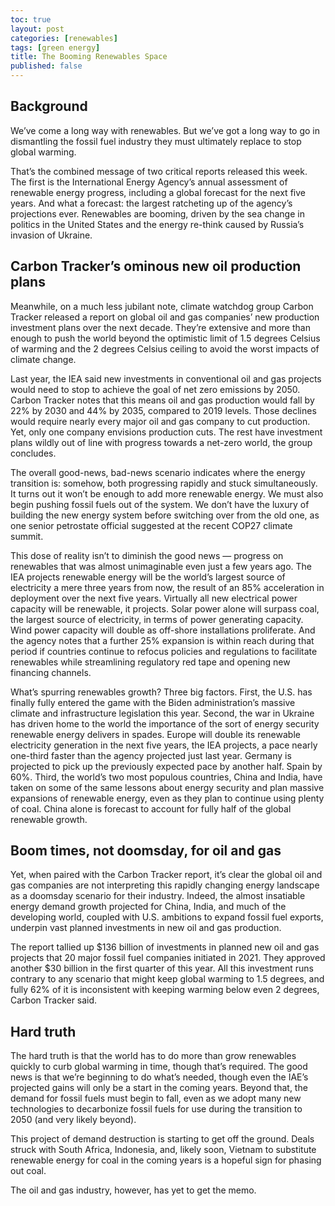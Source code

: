 ```yaml
---
toc: true
layout: post
categories: [renewables]
tags: [green energy]
title: The Booming Renewables Space
published: false
---
```


## Background

We’ve come a long way with renewables. But we’ve got a long way to go in dismantling the fossil fuel industry they must ultimately replace to stop global warming.

That’s the combined message of two critical reports released this week. The first is the International Energy Agency’s annual assessment of renewable energy progress, including a global forecast for the next five years. And what a forecast: the largest ratcheting up of the agency’s projections ever. Renewables are booming, driven by the sea change in politics in the United States and the energy re-think caused by Russia’s invasion of Ukraine.

## Carbon Tracker’s ominous new oil production plans

Meanwhile, on a much less jubilant note, climate watchdog group Carbon Tracker released a report on global oil and gas companies’ new production investment plans over the next decade. They’re extensive and more than enough to push the world beyond the optimistic limit of 1.5 degrees Celsius of warming and the 2 degrees Celsius ceiling to avoid the worst impacts of climate change. 

Last year, the IEA said new investments in conventional oil and gas projects would need to stop to achieve the goal of net zero emissions by 2050. Carbon Tracker notes that this means oil and gas production would fall by 22% by 2030 and 44% by 2035, compared to 2019 levels. Those declines would require nearly every major oil and gas company to cut production. Yet, only one company envisions production cuts. The rest have investment plans wildly out of line with progress towards a net-zero world, the group concludes.


The overall good-news, bad-news scenario indicates where the energy transition is: somehow, both progressing rapidly and stuck simultaneously. It turns out it won’t be enough to add more renewable energy. We must also begin pushing fossil fuels out of the system. We don’t have the luxury of building the new energy system before switching over from the old one, as one senior petrostate official suggested at the recent COP27 climate summit.

This dose of reality isn’t to diminish the good news — progress on renewables that was almost unimaginable even just a few years ago. The IEA projects renewable energy will be the world’s largest source of electricity a mere three years from now, the result of an 85% acceleration in deployment over the next five years. Virtually all new electrical power capacity will be renewable, it projects. Solar power alone will surpass coal, the largest source of electricity, in terms of power generating capacity. Wind power capacity will double as off-shore installations proliferate. And the agency notes that a further 25% expansion is within reach during that period if countries continue to refocus policies and regulations to facilitate renewables while streamlining regulatory red tape and opening new financing channels. 


What’s spurring renewables growth? Three big factors. First, the U.S. has finally fully entered the game with the Biden administration’s massive climate and infrastructure legislation this year. Second, the war in Ukraine has driven home to the world the importance of the sort of energy security renewable energy delivers in spades. Europe will double its renewable electricity generation in the next five years, the IEA projects, a pace nearly one-third faster than the agency projected just last year. Germany is projected to pick up the previously expected pace by another half. Spain by 60%. Third, the world’s two most populous countries, China and India, have taken on some of the same lessons about energy security and plan massive expansions of renewable energy, even as they plan to continue using plenty of coal. China alone is forecast to account for fully half of the global renewable growth.

## Boom times, not doomsday, for oil and gas

Yet, when paired with the Carbon Tracker report, it’s clear the global oil and gas companies are not interpreting this rapidly changing energy landscape as a doomsday scenario for their industry. Indeed, the almost insatiable energy demand growth projected for China, India, and much of the developing world, coupled with U.S. ambitions to expand fossil fuel exports, underpin vast planned investments in new oil and gas production.

The report tallied up $136 billion of investments in planned new oil and gas projects that 20 major fossil fuel companies initiated in 2021. They approved another $30 billion in the first quarter of this year. All this investment runs contrary to any scenario that might keep global warming to 1.5 degrees, and fully 62% of it is inconsistent with keeping warming below even 2 degrees, Carbon Tracker said.

## Hard truth

The hard truth is that the world has to do more than grow renewables quickly to curb global warming in time, though that’s required. The good news is that we’re beginning to do what’s needed, though even the IAE’s projected gains will only be a start in the coming years. Beyond that, the demand for fossil fuels must begin to fall, even as we adopt many new technologies to decarbonize fossil fuels for use during the transition to 2050 (and very likely beyond).

This project of demand destruction is starting to get off the ground. Deals struck with South Africa, Indonesia, and, likely soon, Vietnam to substitute renewable energy for coal in the coming years is a hopeful sign for phasing out coal.

The oil and gas industry, however, has yet to get the memo. 
